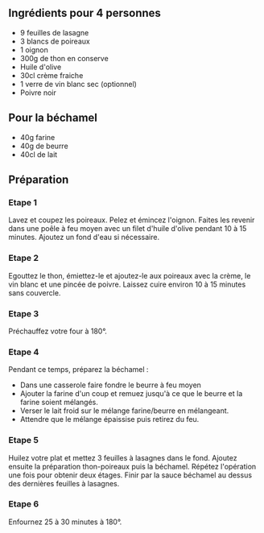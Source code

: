 ## Ingrédients pour 4 personnes

- 9 feuilles de lasagne
- 3 blancs de poireaux
- 1 oignon 
- 300g de thon en conserve
- Huile d'olive
- 30cl crème fraiche
- 1 verre de vin blanc sec (optionnel)
- Poivre noir

## Pour la béchamel

- 40g farine
- 40g de beurre
- 40cl de lait

## Préparation

### Etape 1

Lavez et coupez les poireaux. Pelez et émincez l'oignon. Faites les revenir dans une poêle à feu moyen avec un filet d'huile d'olive pendant 10 à 15 minutes. Ajoutez un fond d'eau si nécessaire.

### Etape 2

Egouttez le thon, émiettez-le et ajoutez-le aux poireaux avec la crème, le vin blanc et une pincée de poivre. Laissez cuire environ 10 à 15 minutes sans couvercle.

### Etape 3

Préchauffez votre four à 180°.

### Etape 4

Pendant ce temps, préparez la béchamel :

  - Dans une casserole faire fondre le beurre à feu moyen
  - Ajouter la farine d'un coup et remuez jusqu'à ce que le beurre et la farine soient mélangés.
  - Verser le lait froid sur le mélange farine/beurre en mélangeant.
  - Attendre que le mélange épaissise puis retirez du feu.

### Etape 5

Huilez votre plat et mettez 3 feuilles à lasagnes dans le fond. Ajoutez ensuite la préparation thon-poireaux puis la béchamel. Répétez l'opération une fois pour obtenir deux étages. Finir par la sauce béchamel au dessus des dernières feuilles à lasagnes.

### Etape 6

Enfournez 25 à 30 minutes à 180°.
